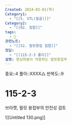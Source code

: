 ```yaml
---
Created: 2024-02-01(목)
Category1:
  - "[[5. STL(철골)]]"
Category2:
  - "[[02. 접합]]"
tags:
  - 🧮
관련노트:
  - "[[S2. 필릿용접 접합]]"
정답:
  - "[[115-2-3 풀이]]"
설명: 편심하중이 작용하는 필릿용접부
---
```

중요::4
풀이::XXXX△
반복도::9

#  115-2-3
브라켓, 필릿 용접부의 안전성 검토

![[Untitled 130.png]]